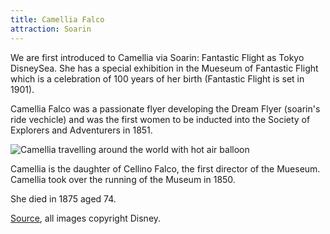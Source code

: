 ```yaml
---
title: Camellia Falco
attraction: Soarin
---
```


We are first introduced to Camellia via Soarin: Fantastic Flight as Tokyo DisneySea. She has a special exhibition in the Mueseum of Fantastic Flight which is a celebration of 100 years of her birth (Fantastic Flight is set in 1901).

Camellia Falco was a passionate flyer developing the Dream Flyer (soarin's ride vechicle) and was the first women to be inducted into the Society of Explorers and Adventurers in 1851.

![Camellia travelling around the world with hot air balloon](/uploads/people/camellia-falco/camellia_with_hot_air_balloon.jpg)

Camellia is the daughter of Cellino Falco, the first director of the Mueseum. Camellia took over the running of the Museum in 1850.

She died in 1875 aged 74.

[Source](https://www.tokyodisneyresort.jp/treasure/soaring/museum/special.html), all images copyright Disney.